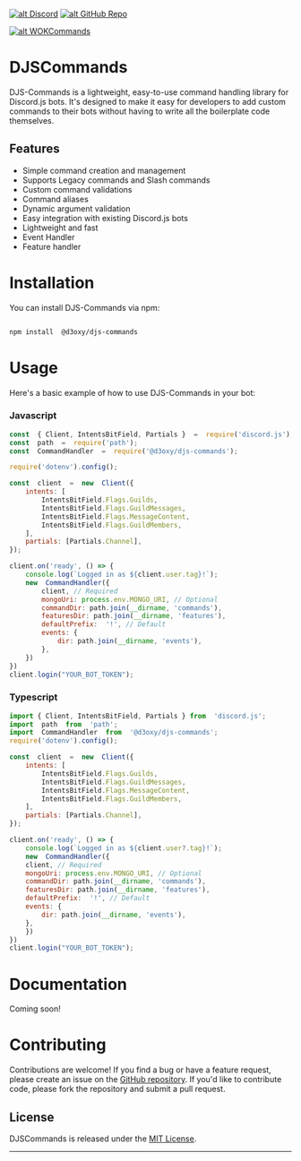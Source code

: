 
<a  href='http://wornoffkeys.com/discord'  target='_blank'>![alt Discord](https://img.shields.io/discord/756751516169142323?color=7289da&logo=discord&logoColor=white)</a> <a  href='https://github.com/D3OXY/'  target='_blank'>![alt GitHub Repo](https://img.shields.io/github/stars/D3OXY/djs-commands?style=social)</a>

  

<a  href='https://nodei.co/npm/@d3oxy/djs-commands/'  target='_blank'>![alt WOKCommands](https://nodei.co/npm/@d3oxy/djs-commands.png)</a>

  

# DJSCommands

  

DJS-Commands is a lightweight, easy-to-use command handling library for Discord.js bots. It's designed to make it easy for developers to add custom commands to their bots without having to write all the boilerplate code themselves.

## Features
- Simple command creation and management
- Supports Legacy commands and Slash commands
- Custom command validations
- Command aliases
- Dynamic argument validation
- Easy integration with existing Discord.js bots
- Lightweight and fast
- Event Handler
- Feature handler
# Installation
You can install DJS-Commands via npm:
```bash

npm install  @d3oxy/djs-commands

```
# Usage
Here's a basic example of how to use DJS-Commands in your bot:

### Javascript
```js
const  { Client, IntentsBitField, Partials }  =  require('discord.js');
const  path  =  require('path');
const  CommandHandler  =  require('@d3oxy/djs-commands');

require('dotenv').config();

const  client  =  new  Client({
    intents: [
        IntentsBitField.Flags.Guilds,
        IntentsBitField.Flags.GuildMessages,
        IntentsBitField.Flags.MessageContent,
        IntentsBitField.Flags.GuildMembers,
    ],
    partials: [Partials.Channel],
});

client.on('ready', () => {
    console.log(`Logged in as ${client.user.tag}!`);
    new  CommandHandler({
        client, // Required
        mongoUri: process.env.MONGO_URI, // Optional
        commandDir: path.join(__dirname, 'commands'),
        featuresDir: path.join(__dirname, 'features'),
        defaultPrefix:  '!', // Default
        events: {
            dir: path.join(__dirname, 'events'),
        },
    })
})
client.login("YOUR_BOT_TOKEN");
```

### Typescript
```js
import { Client, IntentsBitField, Partials } from  'discord.js';
import  path  from  'path';
import  CommandHandler  from  '@d3oxy/djs-commands';
require('dotenv').config();

const  client  =  new  Client({
	intents: [
		IntentsBitField.Flags.Guilds,
		IntentsBitField.Flags.GuildMessages,
		IntentsBitField.Flags.MessageContent,
		IntentsBitField.Flags.GuildMembers,
	],
	partials: [Partials.Channel],
});

client.on('ready', () => {
	console.log(`Logged in as ${client.user?.tag}!`);
	new  CommandHandler({
	client, // Required
	mongoUri: process.env.MONGO_URI, // Optional
	commandDir: path.join(__dirname, 'commands'),
	featuresDir: path.join(__dirname, 'features'),
	defaultPrefix:  '!', // Default
	events: {
		dir: path.join(__dirname, 'events'),
	},
    })
})
client.login("YOUR_BOT_TOKEN");
```


# Documentation
Coming soon!


# Contributing
Contributions are welcome! If you find a bug or have a feature request, please create an issue on the [GitHub repository](https://github.com/D3oxy/djs-commands/issues). If you'd like to contribute code, please fork the repository and submit a pull request.


## License
DJSCommands is released under the [MIT License](https://github.com/D3oxy/djs-commands/blob/main/LICENSE).
 
 ---